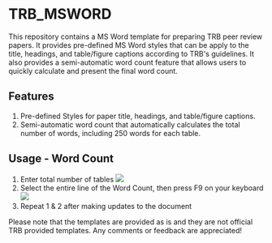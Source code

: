 # TRB_MSWORD
This repository contains a MS Word template for preparing TRB peer review papers.  It provides pre-defined MS Word styles that can be apply to the title, headings, and table/figure captions according to TRB's guidelines.  It also provides a semi-automatic word count feature that allows users to quickly calculate and present the final word count.  

## Features
1. Pre-defined Styles for paper title, headings, and table/figure captions.
2. Semi-automatic word count that automatically calculates the total number of words, including 250 words for each table.

## Usage - Word Count
1. Enter total number of tables
![](https://camo.githubusercontent.com/a17f695ac29db4dad1dd9231c98f8ac2e2f7a80e/687474703a2f2f63726f737377616e672e6f72672f77702d636f6e74656e742f75706c6f6164732f323031372f30332f636f6e74656e746374726c2e706e67)
2. Select the entire line of the Word Count, then press F9 on your keyboard
![](https://camo.githubusercontent.com/978ec8f3366394d82b4ee671fe8721b9d2cf26ee/687474703a2f2f63726f737377616e672e6f72672f77702d636f6e74656e742f75706c6f6164732f323031372f30332f73656c6563742d322e706e67)
3. Repeat 1 & 2 after making updates to the document

Please note that the templates are provided as is and they are not official TRB provided templates.  Any comments or feedback are appreciated!

